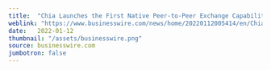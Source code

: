 ```yaml
---
title:  "Chia Launches the First Native Peer-to-Peer Exchange Capabilities and DEXs"
weblink: "https://www.businesswire.com/news/home/20220112005414/en/Chia-Launches-the-First-Native-Peer-to-Peer-Exchange-Capabilities-and-DEXs"
date:   2022-01-12
thumbnail: "/assets/businesswire.png"
source: businesswire.com
jumbotron: false
---
```


